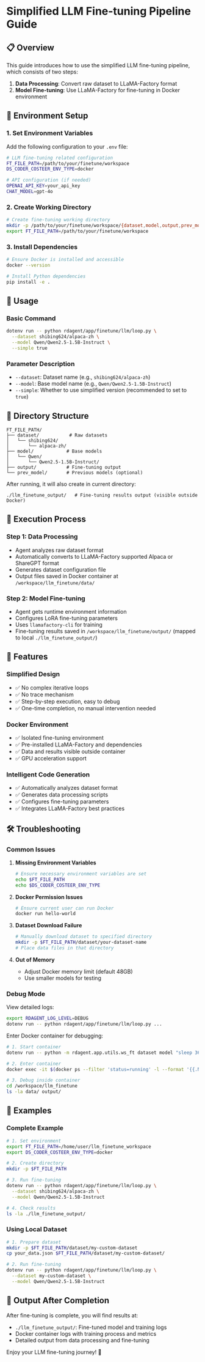 # Simplified LLM Fine-tuning Pipeline Guide

## 📋 Overview

This guide introduces how to use the simplified LLM fine-tuning pipeline, which consists of two steps:
1. **Data Processing**: Convert raw dataset to LLaMA-Factory format
2. **Model Fine-tuning**: Use LLaMA-Factory for fine-tuning in Docker environment

## 🔧 Environment Setup

### 1. Set Environment Variables

Add the following configuration to your `.env` file:

```bash
# LLM fine-tuning related configuration
FT_FILE_PATH=/path/to/your/finetune/workspace
DS_CODER_COSTEER_ENV_TYPE=docker

# API configuration (if needed)
OPENAI_API_KEY=your_api_key
CHAT_MODEL=gpt-4o
```

### 2. Create Working Directory

```bash
# Create fine-tuning working directory
mkdir -p /path/to/your/finetune/workspace/{dataset,model,output,prev_model}
export FT_FILE_PATH=/path/to/your/finetune/workspace
```

### 3. Install Dependencies

```bash
# Ensure Docker is installed and accessible
docker --version

# Install Python dependencies
pip install -e .
```

## 🚀 Usage

### Basic Command

```bash
dotenv run -- python rdagent/app/finetune/llm/loop.py \
  --dataset shibing624/alpaca-zh \
  --model Qwen/Qwen2.5-1.5B-Instruct \
  --simple true
```

### Parameter Description

- `--dataset`: Dataset name (e.g., `shibing624/alpaca-zh`)
- `--model`: Base model name (e.g., `Qwen/Qwen2.5-1.5B-Instruct`)
- `--simple`: Whether to use simplified version (recommended to set to `true`)

## 📂 Directory Structure

```
FT_FILE_PATH/
├── dataset/           # Raw datasets
│   └── shibing624/
│       └── alpaca-zh/
├── model/            # Base models
│   └── Qwen/
│       └── Qwen2.5-1.5B-Instruct/
├── output/           # Fine-tuning output
└── prev_model/       # Previous models (optional)
```

After running, it will also create in current directory:
```
./llm_finetune_output/   # Fine-tuning results output (visible outside Docker)
```

## 🔄 Execution Process

### Step 1: Data Processing
- Agent analyzes raw dataset format
- Automatically converts to LLaMA-Factory supported Alpaca or ShareGPT format
- Generates dataset configuration file
- Output files saved in Docker container at `/workspace/llm_finetune/data/`

### Step 2: Model Fine-tuning
- Agent gets runtime environment information
- Configures LoRA fine-tuning parameters
- Uses `llamafactory-cli` for training
- Fine-tuning results saved in `/workspace/llm_finetune/output/` (mapped to local `./llm_finetune_output/`)

## 🎯 Features

### Simplified Design
- ✅ No complex iterative loops
- ✅ No trace mechanism
- ✅ Step-by-step execution, easy to debug
- ✅ One-time completion, no manual intervention needed

### Docker Environment
- ✅ Isolated fine-tuning environment
- ✅ Pre-installed LLaMA-Factory and dependencies
- ✅ Data and results visible outside container
- ✅ GPU acceleration support

### Intelligent Code Generation
- ✅ Automatically analyzes dataset format
- ✅ Generates data processing scripts
- ✅ Configures fine-tuning parameters
- ✅ Integrates LLaMA-Factory best practices

## 🛠️ Troubleshooting

### Common Issues

1. **Missing Environment Variables**
   ```bash
   # Ensure necessary environment variables are set
   echo $FT_FILE_PATH
   echo $DS_CODER_COSTEER_ENV_TYPE
   ```

2. **Docker Permission Issues**
   ```bash
   # Ensure current user can run Docker
   docker run hello-world
   ```

3. **Dataset Download Failure**
   ```bash
   # Manually download dataset to specified directory
   mkdir -p $FT_FILE_PATH/dataset/your-dataset-name
   # Place data files in that directory
   ```

4. **Out of Memory**
   - Adjust Docker memory limit (default 48GB)
   - Use smaller models for testing

### Debug Mode

View detailed logs:
```bash
export RDAGENT_LOG_LEVEL=DEBUG
dotenv run -- python rdagent/app/finetune/llm/loop.py ...
```

Enter Docker container for debugging:
```bash
# 1. Start container
dotenv run -- python -m rdagent.app.utils.ws_ft dataset model "sleep 3600"

# 2. Enter container
docker exec -it $(docker ps --filter 'status=running' -l --format '{{.Names}}') bash

# 3. Debug inside container
cd /workspace/llm_finetune
ls -la data/ output/
```

## 📝 Examples

### Complete Example

```bash
# 1. Set environment
export FT_FILE_PATH=/home/user/llm_finetune_workspace
export DS_CODER_COSTEER_ENV_TYPE=docker

# 2. Create directory
mkdir -p $FT_FILE_PATH

# 3. Run fine-tuning
dotenv run -- python rdagent/app/finetune/llm/loop.py \
  --dataset shibing624/alpaca-zh \
  --model Qwen/Qwen2.5-1.5B-Instruct

# 4. Check results
ls -la ./llm_finetune_output/
```

### Using Local Dataset

```bash
# 1. Prepare dataset
mkdir -p $FT_FILE_PATH/dataset/my-custom-dataset
cp your_data.json $FT_FILE_PATH/dataset/my-custom-dataset/

# 2. Run fine-tuning
dotenv run -- python rdagent/app/finetune/llm/loop.py \
  --dataset my-custom-dataset \
  --model Qwen/Qwen2.5-1.5B-Instruct
```

## 🎉 Output After Completion

After fine-tuning is complete, you will find results at:
- `./llm_finetune_output/`: Fine-tuned model and training logs
- Docker container logs with training process and metrics
- Detailed output from data processing and fine-tuning

Enjoy your LLM fine-tuning journey! 🚀